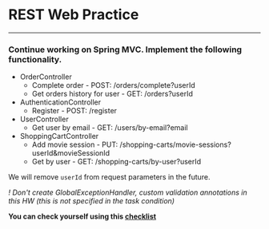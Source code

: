 # REST Web Practice
***
### Continue working on Spring MVC. Implement the following functionality.

- OrderController
    - Complete order - POST: /orders/complete?userId
    - Get orders history for user - GET: /orders?userId
- AuthenticationController
    - Register - POST: /register 
- UserController
    - Get user by email - GET: /users/by-email?email
- ShoppingCartController
    - Add movie session - PUT: /shopping-carts/movie-sessions?userId&movieSessionId
    - Get by user - GET: /shopping-carts/by-user?userId

We will remove `userId` from request parameters in the future.

_! Don't create GlobalExceptionHandler, custom validation annotations in this HW (this is not specified in the task condition)_

**You can check yourself using this [checklist](https://mate-academy.github.io/jv-program-common-mistakes/java-spring/rest-practice/jv-spring-rest-practice_checklist)**
